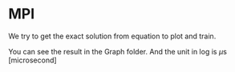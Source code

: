 # MPI

We try to get the exact solution from equation to plot and train.

You can see the result in the Graph folder. And the unit in log is $\mu$s [microsecond]
